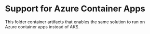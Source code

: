 # Support for Azure Container Apps

This folder container artifacts that enables the same solution to run on Azure container apps instead of AKS.
